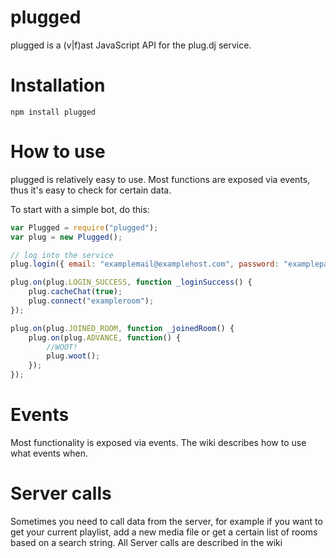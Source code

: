 plugged
==========
plugged is a (v|f)ast JavaScript API for the plug.dj service.

Installation
==========
`npm install plugged`

How to use
==========
plugged is relatively easy to use. Most functions are exposed via events, thus it's easy to check for certain data.

To start with a simple bot, do this:

```javascript
var Plugged = require("plugged");
var plug = new Plugged();

// log into the service
plug.login({ email: "examplemail@examplehost.com", password: "examplepassword" });

plug.on(plug.LOGIN_SUCCESS, function _loginSuccess() {
    plug.cacheChat(true);
    plug.connect("exampleroom");
});

plug.on(plug.JOINED_ROOM, function _joinedRoom() {
    plug.on(plug.ADVANCE, function() {
        //WOOT!
        plug.woot();
    });
});
```

Events
==========
Most functionality is exposed via events. The wiki describes how to use what events when.

Server calls
==========
Sometimes you need to call data from the server, for example if you want to get your current playlist, add a new media file or get a certain list of rooms based on a search string.
All Server calls are described in the wiki